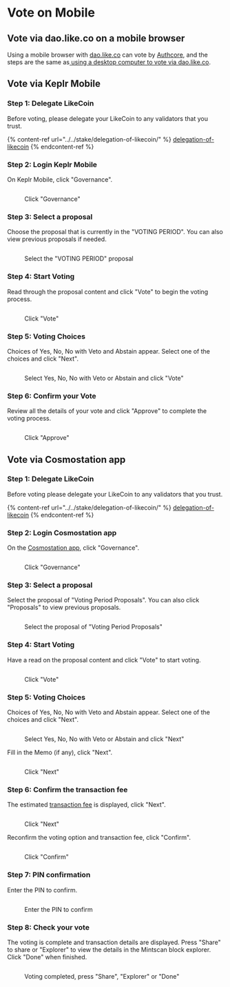 # Vote on Mobile

## Vote via dao.like.co on a mobile browser

Using a mobile browser with [dao.like.co](https://dao.like.co/) can vote by [Authcore](../../../user-guide/liker-id/register/), and the steps are the same as[ using a desktop computer to vote via dao.like.co](on-desktop.md#vote-via-dao.like.co).

## Vote via Keplr Mobile

### Step 1: Delegate LikeCoin

Before voting, please delegate your LikeCoin to any validators that you trust.

{% content-ref url="../../stake/delegation-of-likecoin/" %}
[delegation-of-likecoin](../../stake/delegation-of-likecoin/)
{% endcontent-ref %}

### Step 2: Login Keplr Mobile

On Keplr Mobile, click "Governance".

<figure><img src="../../../.gitbook/assets/Keplr mobile vote 1.png" alt=""><figcaption><p>Click "Governance"</p></figcaption></figure>

### Step 3: Select a proposal

Choose the proposal that is currently in the "VOTING PERIOD". You can also view previous proposals if needed.

<figure><img src="../../../.gitbook/assets/Keplr mobile vote 2.png" alt=""><figcaption><p>Select the "VOTING PERIOD" proposal</p></figcaption></figure>

### Step 4: Start Voting

Read through the proposal content and click "Vote" to begin the voting process.

<figure><img src="../../../.gitbook/assets/Keplr mobile vote 3.png" alt=""><figcaption><p>Click "Vote"</p></figcaption></figure>

### Step 5: Voting Choices

Choices of Yes, No, No with Veto and Abstain appear. Select one of the choices and click "Next".

<figure><img src="../../../.gitbook/assets/Keplr mobile vote 4.png" alt=""><figcaption><p>Select Yes, No, No with Veto or Abstain and click "Vote"</p></figcaption></figure>

### Step 6: Confirm your Vote

Review all the details of your vote and click "Approve" to complete the voting process.

<figure><img src="../../../.gitbook/assets/Keplr mobile vote 5.png" alt=""><figcaption><p>Click "Approve"</p></figcaption></figure>

## Vote via Cosmostation app

### Step 1: Delegate LikeCoin

Before voting please delegate your LikeCoin to any validators that you trust.

{% content-ref url="../../stake/delegation-of-likecoin/" %}
[delegation-of-likecoin](../../stake/delegation-of-likecoin/)
{% endcontent-ref %}

### Step 2: Login Cosmostation app

On the [Cosmostation app](../../wallet/cosmostation-app/), click "Governance".

<figure><img src="../../../.gitbook/assets/Cosmostation mobile vote 1.png" alt=""><figcaption><p>Click "Governance"</p></figcaption></figure>

### Step 3: Select a proposal

Select the proposal of "Voting Period Proposals". You can also click "Proposals" to view previous proposals.

<figure><img src="../../../.gitbook/assets/Cosmostation mobile vote 2.png" alt=""><figcaption><p>Select the proposal of "Voting Period Proposals"</p></figcaption></figure>

### Step 4: Start Voting

Have a read on the proposal content and click "Vote" to start voting.

<figure><img src="../../../.gitbook/assets/Cosmostation mobile vote 3.png" alt=""><figcaption><p>Click "Vote"</p></figcaption></figure>

### Step 5: Voting Choices

Choices of Yes, No, No with Veto and Abstain appear. Select one of the choices and click "Next".

<figure><img src="../../../.gitbook/assets/Cosmostation mobile vote 4.png" alt=""><figcaption><p>Select Yes, No, No with Veto or Abstain and click "Next"</p></figcaption></figure>

Fill in the Memo (if any), click "Next".

<figure><img src="../../../.gitbook/assets/Cosmostation mobile vote 5.png" alt=""><figcaption><p>Click "Next"</p></figcaption></figure>

### Step 6: Confirm the transaction fee

The estimated [transaction fee](../../wallet/transaction-fee.md) is displayed, click "Next".

<figure><img src="../../../.gitbook/assets/Cosmostation mobile vote 6.png" alt=""><figcaption><p>Click "Next"</p></figcaption></figure>

Reconfirm the voting option and transaction fee, click "Confirm".

<figure><img src="../../../.gitbook/assets/Cosmostation mobile vote 7.png" alt=""><figcaption><p>Click "Confirm"</p></figcaption></figure>

### Step 7: PIN confirmation

Enter the PIN to confirm.

<figure><img src="../../../.gitbook/assets/Cosmostation mobile send 7.jpg" alt=""><figcaption><p>Enter the PIN to confirm</p></figcaption></figure>

### Step 8: Check your vote

The voting is complete and transaction details are displayed. Press "Share" to share or "Explorer" to view the details in the Mintscan block explorer. Click "Done" when finished.

<figure><img src="../../../.gitbook/assets/Cosmostation mobile vote 8.png" alt=""><figcaption><p>Voting completed, press "Share", "Explorer" or "Done"</p></figcaption></figure>
